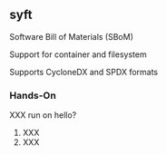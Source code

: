 <!-- .slide: id="gitlab_syft" -->

## syft

Software Bill of Materials (SBoM) [](https://github.com/anchore/syft)

Support for container and filesystem

Supports CycloneDX and SPDX formats

### Hands-On

XXX run on hello?

1. XXX
1. XXX
